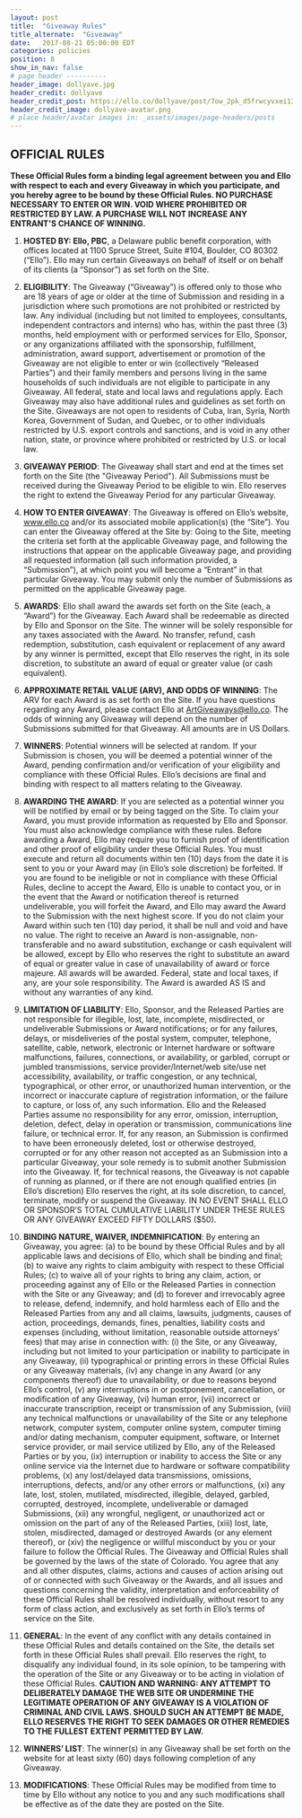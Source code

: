```yaml
---
layout: post
title:  "Giveaway Rules"
title_alternate:  "Giveaway"
date:   2017-08-21 05:00:00 EDT
categories: policies
position: 8
show_in_nav: false
# page header ----------
header_image: dollyave.jpg
header_credit: dollyave
header_credit_post: https://ello.co/dollyave/post/7ow_2pk_d5frwcyvxei13g
header_credit_image: dollyave-avatar.png
# place header/avatar images in: _assets/images/page-headers/posts
---
```



## OFFICIAL RULES

**These Official Rules form a binding legal agreement between you and Ello with respect to each and every Giveaway in which you participate, and you hereby agree to be bound by these Official Rules. NO PURCHASE NECESSARY TO ENTER OR WIN. VOID WHERE PROHIBITED OR RESTRICTED BY LAW. A PURCHASE WILL NOT INCREASE ANY ENTRANT'S CHANCE OF WINNING.**

1. **HOSTED BY:  Ello, PBC**, a Delaware public benefit corporation, with offices located at 1100 Spruce Street, Suite #104, Boulder, CO 80302 (“Ello”).  Ello may run certain Giveaways on behalf of itself or on behalf of its clients (a “Sponsor”) as set forth on the Site.

1. **ELIGIBILITY**:  The Giveaway (“Giveaway”) is offered only to those who are 18 years of age or older at the time of Submission and residing in a jurisdiction where such promotions are not prohibited or restricted by law. Any individual (including but not limited to employees, consultants, independent contractors and interns) who has, within the past three (3) months, held employment with or performed services for Ello, Sponsor, or any organizations affiliated with the sponsorship, fulfillment, administration, award support, advertisement or promotion of the Giveaway are not eligible to enter or win (collectively “Released Parties”) and their family members and persons living in the same households of such individuals are not eligible to participate in any Giveaway. All federal, state and local laws and regulations apply. Each Giveaway may also have additional rules and guidelines as set forth on the Site.  Giveaways are not open to residents of Cuba, Iran, Syria, North Korea, Government of Sudan, and Quebec, or to other individuals restricted by U.S. export controls and sanctions, and is void in any other nation, state, or province where prohibited or restricted by U.S. or local law.

1. **GIVEAWAY PERIOD**:  The Giveaway shall start and end at the times set forth on the Site (the "Giveaway Period").  All Submissions must be received during the Giveaway Period to be eligible to win. Ello reserves the right to extend the Giveaway Period for any particular Giveaway.

1. **HOW TO ENTER GIVEAWAY**: The Giveaway is offered on Ello’s website, www.ello.co and/or its associated mobile application(s) (the “Site”).  You can enter the Giveaway offered at the Site by:  Going to the Site, meeting the criteria set forth at the applicable Giveaway page, and following the instructions that appear on the applicable Giveaway page, and providing all requested information (all such information provided, a “Submission”), at which point you will become a “Entrant” in that particular Giveaway. You may submit only the number of Submissions as permitted on the applicable Giveaway page.

1. **AWARDS**: Ello shall award the awards set forth on the Site (each, a “Award”) for the Giveaway.  Each Award shall be redeemable as directed by Ello and Sponsor on the Site.  The winner will be solely responsible for any taxes associated with the Award.  No transfer, refund, cash redemption, substitution, cash equivalent or replacement of any award by any winner is permitted, except that Ello reserves the right, in its sole discretion, to substitute an award of equal or greater value (or cash equivalent).

1. **APPROXIMATE RETAIL VALUE (ARV), AND ODDS OF WINNING**:  The ARV for each Award is as set forth on the Site. If you have questions regarding any Award, please contact Ello at ArtGiveaways@ello.co. The odds of winning any Giveaway will depend on the number of Submissions submitted for that Giveaway.  All amounts are in US Dollars.

1. **WINNERS**:  Potential winners will be selected at random.  If your Submission is chosen, you will be deemed a potential winner of the Award, pending confirmation and/or verification of your eligibility and compliance with these Official Rules. Ello’s decisions are final and binding with respect to all matters relating to the Giveaway.

1. **AWARDING THE AWARD**: If you are selected as a potential winner you will be notified by email or by being tagged on the Site. To claim your Award, you must provide information as requested by Ello and Sponsor. You must also acknowledge compliance with these rules. Before awarding a Award, Ello may require you to furnish proof of identification and other proof of eligibility under these Official Rules. You must execute and return all documents within ten (10) days from the date it is sent to you or your Award may (in Ello’s sole discretion) be forfeited. If you are found to be ineligible or not in compliance with these Official Rules, decline to accept the Award, Ello is unable to contact you, or in the event that the Award or notification thereof is returned undeliverable, you will forfeit the Award, and Ello may award the Award to the Submission with the next highest score.  If you do not claim your Award within such ten (10) day period, it shall be null and void and have no value.  The right to receive an Award is non-assignable, non-transferable and no award substitution, exchange or cash equivalent will be allowed, except by Ello who reserves the right to substitute an award of equal or greater value in case of unavailability of award or force majeure. All awards will be awarded.  Federal, state and local taxes, if any, are your sole responsibility.  The Award is awarded AS IS and without any warranties of any kind.

1. **LIMITATION OF LIABILITY**:  Ello, Sponsor, and the Released Parties are not responsible for illegible, lost, late, incomplete, misdirected, or undeliverable Submissions or Award notifications; or for any failures, delays, or misdeliveries of the postal system, computer, telephone, satellite, cable, network, electronic or Internet hardware or software malfunctions, failures, connections, or availability, or garbled, corrupt or jumbled transmissions, service provider/Internet/web site/use net accessibility, availability, or traffic congestion, or any technical, typographical, or other error, or unauthorized human intervention, or the incorrect or inaccurate capture of registration information, or the failure to capture, or loss of, any such information.  Ello and the Released Parties assume no responsibility for any error, omission, interruption, deletion, defect, delay in operation or transmission, communications line failure, or technical error. If, for any reason, an Submission is confirmed to have been erroneously deleted, lost or otherwise destroyed, corrupted or for any other reason not accepted as an Submission into a particular Giveaway, your sole remedy is to submit another Submission into the Giveaway.  If, for technical reasons, the Giveaway is not capable of running as planned, or if there are not enough qualified entries (in Ello’s discretion) Ello reserves the right, at its sole discretion, to cancel, terminate, modify or suspend the Giveaway.  IN NO EVENT SHALL ELLO OR SPONSOR’S TOTAL CUMULATIVE LIABILITY UNDER THESE RULES OR ANY GIVEAWAY EXCEED FIFTY DOLLARS ($50).

1. **BINDING NATURE, WAIVER, INDEMNIFICATION**:  By entering an Giveaway, you agree: (a) to be bound by these Official Rules and by all applicable laws and decisions of Ello, which shall be binding and final; (b) to waive any rights to claim ambiguity with respect to these Official Rules; (c) to waive all of your rights to bring any claim, action, or proceeding against any of Ello or the Released Parties in connection with the Site or any Giveaway; and (d) to forever and irrevocably agree to release, defend, indemnify, and hold harmless each of Ello and the Released Parties from any and all claims, lawsuits, judgments, causes of action, proceedings, demands, fines, penalties, liability  costs and expenses (including, without limitation, reasonable outside attorneys’ fees) that may arise in connection with: (i) the Site, or any Giveaway, including but not limited to your participation or inability to participate in any Giveaway, (ii) typographical or printing errors in these Official Rules or any Giveaway materials, (iv) any change in any Award (or any components thereof) due to unavailability, or due to reasons beyond Ello’s control, (v) any interruptions in or postponement, cancellation, or modification of any Giveaway, (vi) human error, (vii) incorrect or inaccurate transcription, receipt or transmission of any Submission, (viii) any technical malfunctions or unavailability of the Site or any telephone network, computer system, computer online system, computer timing and/or dating mechanism, computer equipment, software, or Internet service provider, or mail service utilized by Ello, any of the Released Parties or by you, (ix) interruption or inability to access the Site or any online service via the Internet due to hardware or software compatibility problems, (x) any lost/delayed data transmissions, omissions, interruptions, defects, and/or any other errors or malfunctions, (xi) any late, lost, stolen, mutilated, misdirected, illegible, delayed, garbled, corrupted, destroyed, incomplete, undeliverable or damaged Submissions, (xii) any wrongful, negligent, or unauthorized act or omission on the part of any of the Released Parties, (xiii) lost, late, stolen, misdirected, damaged or destroyed Awards (or any element thereof), or (xiv) the negligence or willful misconduct by you or your failure to follow the Official Rules.  The Giveaway and Official Rules shall be governed by the laws of the state of Colorado. You agree that any and all other disputes, claims, actions and causes of action arising out of or connected with such Giveaway or the Awards, and all issues and questions concerning the validity, interpretation and enforceability of these Official Rules shall be resolved individually, without resort to any form of class action, and exclusively as set forth in Ello’s terms of service on the Site.

1. **GENERAL**:  In the event of any conflict with any details contained in these Official Rules and details contained on the Site, the details set forth in these Official Rules shall prevail.  Ello reserves the right, to disqualify any individual found, in its sole opinion, to be tampering with the operation of the Site or any Giveaway or to be acting in violation of these Official Rules.  **CAUTION AND WARNING: ANY ATTEMPT TO DELIBERATELY DAMAGE THE WEB SITE OR UNDERMINE THE LEGITIMATE OPERATION OF ANY GIVEAWAY IS A VIOLATION OF CRIMINAL AND CIVIL LAWS. SHOULD SUCH AN ATTEMPT BE MADE, ELLO RESERVES THE RIGHT TO SEEK DAMAGES OR OTHER REMEDIES TO THE FULLEST EXTENT PERMITTED BY LAW.**

1. **WINNERS’ LIST**:  The winner(s) in any Giveaway shall be set forth on the website for at least sixty (60) days following completion of any Giveaway.

1. **MODIFICATIONS**: These Official Rules may be modified from time to time by Ello without any notice to you and any such modifications shall be effective as of the date they are posted on the Site.
